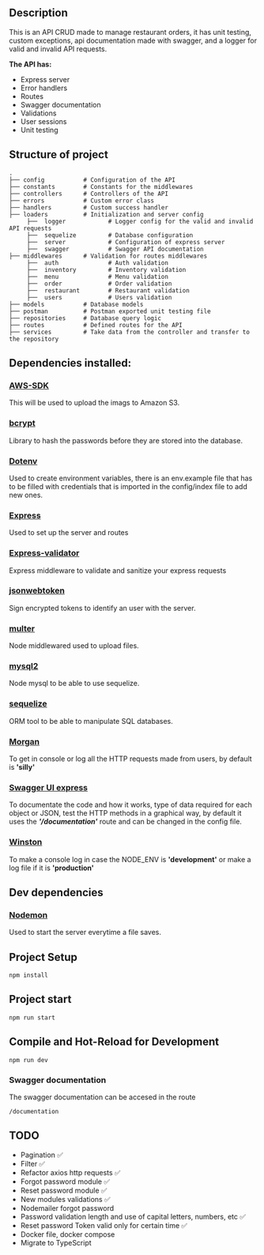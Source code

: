 ## Description

This is an API CRUD made to manage restaurant orders, it has unit testing, custom exceptions, api documentation made with swagger, and a logger for valid and invalid API requests.

**The API has:**

- Express server
- Error handlers
- Routes
- Swagger documentation
- Validations
- User sessions
- Unit testing

## Structure of project

```
.
├── config           # Configuration of the API
├── constants        # Constants for the middlewares
├── controllers      # Controllers of the API
├── errors           # Custom error class
├── handlers         # Custom success handler
├── loaders          # Initialization and server config
     ├──  logger            # Logger config for the valid and invalid API requests
     ├──  sequelize         # Database configuration
     ├──  server            # Configuration of express server
     ├──  swagger           # Swagger API documentation
├── middlewares      # Validation for routes middlewares
     ├──  auth              # Auth validation
     ├──  inventory         # Inventory validation
     ├──  menu              # Menu validation
     ├──  order             # Order validation
     ├──  restaurant        # Restaurant validation
     ├──  users             # Users validation
├── models           # Database models
├── postman          # Postman exported unit testing file
├── repositories     # Database query logic
├── routes           # Defined routes for the API
├── services         # Take data from the controller and transfer to the repository
```

## Dependencies installed:

### [AWS-SDK](https://www.npmjs.com/package/aws-sdk)

This will be used to upload the imags to Amazon S3.

### [bcrypt](https://www.npmjs.com/package/bcrypt)

Library to hash the passwords before they are stored into the database.

### [Dotenv](https://www.npmjs.com/package/dotenv)

Used to create environment variables, there is an env.example file that has to be filled with credentials that is imported in the config/index file to add new ones.

### [Express](https://www.npmjs.com/package/express)

Used to set up the server and routes

### [Express-validator](https://www.npmjs.com/package/express-validator)

Express middleware to validate and sanitize your express requests

### [jsonwebtoken](https://www.npmjs.com/package/jsonwebtoken)

Sign encrypted tokens to identify an user with the server.

### [multer](https://www.npmjs.com/package/multer)

Node middlewared used to upload files.

### [mysql2](https://www.npmjs.com/package/mysql2)

Node mysql to be able to use sequelize.

### [sequelize](https://www.npmjs.com/package/sequelize)

ORM tool to be able to manipulate SQL databases.

### [Morgan](https://www.npmjs.com/package/morgan)

To get in console or log all the HTTP requests made from users, by default is **'silly'**

### [Swagger UI express](https://www.npmjs.com/package/swagger-ui-express)

To documentate the code and how it works, type of data required for each object or JSON, test the HTTP methods in a graphical way, by default it uses the **_'/documentation'_** route and can be changed in the config file.

### [Winston](https://www.npmjs.com/package/winston)

To make a console log in case the NODE_ENV is **'development'** or make a log file if it is **'production'**

## Dev dependencies

### [Nodemon](https://www.npmjs.com/package/nodemon)

Used to start the server everytime a file saves.

## Project Setup

```
npm install
```

## Project start

```
npm run start
```

## Compile and Hot-Reload for Development

```
npm run dev
```

### Swagger documentation

The swagger documentation can be accesed in the route

```
/documentation
```

## TODO

- Pagination ✅
- Filter ✅
- Refactor axios http requests ✅
- Forgot password module ✅
- Reset password module ✅
- New modules validations ✅
- Nodemailer forgot password
- Password validation length and use of capital letters, numbers, etc ✅
- Reset password Token valid only for certain time ✅
- Docker file, docker compose
- Migrate to TypeScript
